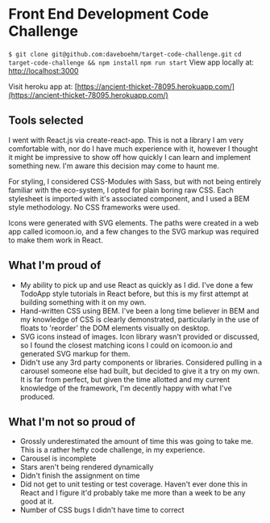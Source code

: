 # Front End Development Code Challenge

`$ git clone git@github.com:daveboehm/target-code-challenge.git`
`cd target-code-challenge && npm install`
`npm run start`
View app locally at: [http://localhost:3000](http://localhost:3000)

Visit heroku app at: [https://ancient-thicket-78095.herokuapp.com/](https://ancient-thicket-78095.herokuapp.com/)

## Tools selected

I went with React.js via create-react-app. This is not a library I am very comfortable with, nor do I have much experience with it, however I thought it might be impressive to show off how quickly I can learn and implement something new. I'm aware this decision may come to haunt me.

For styling, I considered CSS-Modules with Sass, but with not being entirely familiar with the eco-system, I opted for plain boring raw CSS. Each stylesheet is imported with it's associated component, and I used a BEM style methodology. No CSS frameworks were used.

Icons were generated with SVG elements. The paths were created in a web app called icomoon.io, and a few changes to the SVG markup was required to make them work in React.

## What I'm proud of

- My ability to pick up and use React as quickly as I did. I've done a few TodoApp style tutorials in React before, but this is my first attempt at building something with it on my own.
- Hand-written CSS using BEM. I've been a long time believer in BEM and my knowledge of CSS is clearly demonstrated, particularly in the use of floats to 'reorder' the DOM elements visually on desktop.
- SVG icons instead of images. Icon library wasn't provided or discussed, so I found the closest matching icons I could on icomoon.io and generated SVG markup for them.
- Didn't use any 3rd party components or libraries. Considered pulling in a carousel someone else had built, but decided to give it a try on my own. It is far from perfect, but given the time allotted and my current knowledge of the framework, I'm decently happy with what I've produced.

## What I'm not so proud of

- Grossly underestimated the amount of time this was going to take me. This is a rather hefty code challenge, in my experience.
- Carousel is incomplete
- Stars aren't being rendered dynamically
- Didn't finish the assignment on time
- Did not get to unit testing or test coverage. Haven't ever done this in React and I figure it'd probably take me more than a week to be any good at it.
- Number of CSS bugs I didn't have time to correct